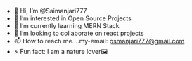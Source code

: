 - 👋 Hi, I’m @Saimanjari777
- 👀 I’m interested in Open Source Projects
- 🌱 I’m currently learning MERN Stack
- 💞️ I’m looking to collaborate on react projects
- 📫 How to reach me....my-email: psmanjari777@gmail.com
- ⚡ Fun fact: I am a nature lover🖼️

<!---
Saimanjari777/Saimanjari777 is a ✨ special ✨ repository because its `README.md` (this file) appears on your GitHub profile.
You can click the Preview link to take a look at your changes.
--->
